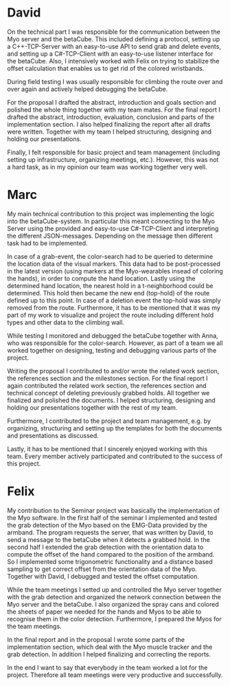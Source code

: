 # David

On the technical part I was responsible for the communication between the Myo server and the betaCube.
This included defining a protocol,
    setting up a C++-TCP-Server with an easy-to-use API to send grab and delete events,
    and setting up a C#-TCP-Client with an easy-to-use listener interface for the betaCube. 
Also, I intensively worked with Felix on trying to stabilize the offset calculation that enables us to get rid of the colored wristbands.

During field testing I was usually responsible for climbing the route over and over again
    and actively helped debugging the betaCube.

For the proposal I drafted the abstract, introduction and goals section and polished the whole thing together with my team mates.
For the final report I drafted the abstract, introduction, evaluation, conclusion and parts of the implementation section.
I also helped finalizing the report after all drafts were written.
Together with my team I helped structuring, designing and holding our presentations.

Finally, I felt responsible for basic project and team management (including setting up infrastructure, organizing meetings, etc.).
However, this was not a hard task, as in my opinion our team was working together very well.

# Marc

My main technical contribution to this project was implementing the logic into the betaCube-system. 
In particular this meant connecting to the Myo Server using the provided and easy-to-use C#-TCP-Client and interpreting the different JSON-messages.
Depending on the message then different task had to be implemented. 

In case of a grab-event, the color-search had to be queried to determine the location data of the visual markers.
This data had to be post-processed in the latest version (using markers at the Myo-wearables insead of coloring the hands), in order to compute the hand location.
Lastly using the determined hand location, the nearest hold in a t-neighborhood could be determined. 
This hold then became the new end (top-hold) of the route defined up to this point. 
In case of a deletion event the top-hold was simply removed from the route. 
Furthermore, it has to be mentioned that it was my part of my work to visualize and project the route including different hold types and other data to the climbing wall. 

While testing I monitored and debugged the betaCube together with Anna, who was responsible for the color-search. 
However, as part of a team we all worked together on designing, testing and debugging various parts of the project.

Writing the proposal I contributed to and/or wrote the related work section, the references section and the milestones section. 
For the final report I again contributed the related work section, the references section and technical concept of deleting previously grabbed holds. 
All together we finalized and polished the documents. 
I helped structuring, designing and holding our presentations together with the rest of my team.

Furthermore, I contributed to the project and team management, e.g. by organizing, structuring and setting up the templates for both the documents and presentations as discussed.

Lastly, it has to be mentioned that I sincerely enjoyed working with this team. 
Every member actively participated and contributed to the success of this project.

# Felix

My contribution to the Seminar project was basically the implementation of the Myo software.
In the first half of the seminar I implemented and tested the grab detection of the Myo based on the EMG-Data provided by the armband.
The program requests the server, that was written by David, to send a message to the betaCube when it detects a grabbed hold.
In the second half I extended the grab detection with the orientation data to compute the offset of the hand compared to the position of the armband.
So I implemented some trigonometric functionality and a distance based sampling to get correct offset from the orientation data of the Myo.
Together with David, I debugged and tested the offset computation.

While the team meetings I setted up and controlled the Myo server together with the grab detection and organized the network connection between the Myo server and the betaCube.
I also organized the spray cans and colored the sheets of paper we needed for the hands and Myos to be able to recognise them in the color detection.
Furthermore, I prepared the Myos for the team meetings.

In the final report and in the proposal I wrote some parts of the implementation section, which deal with the Myo muscle tracker and the grab detection.
In addition I helped finalizing and correcting the reports.

In the end I want to say that everybody in the team worked a lot for the project.
Therefore all team meetings were very productive and successfully.
